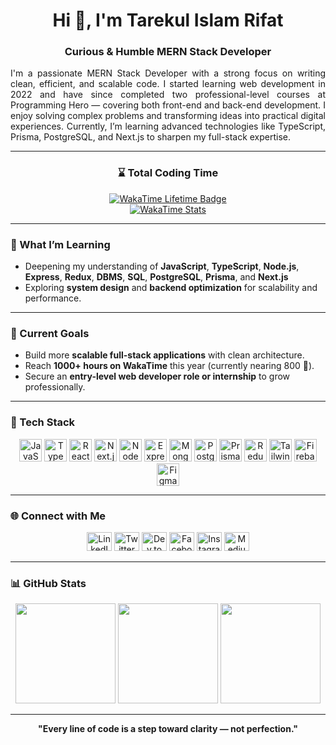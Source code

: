 <h1 align="center">Hi 👋, I'm Tarekul Islam Rifat</h1>
<h3 align="center">Curious & Humble MERN Stack Developer</h3>

<p align="center" style="text-align: justify; max-width: 700px; margin: auto;">
I'm a passionate MERN Stack Developer with a strong focus on writing clean, efficient, and scalable code. 
I started learning web development in 2022 and have since completed two professional-level courses at 
Programming Hero — covering both front-end and back-end development. 
I enjoy solving complex problems and transforming ideas into practical digital experiences. 
Currently, I’m learning advanced technologies like TypeScript, Prisma, PostgreSQL, and Next.js to sharpen my full-stack expertise.
</p>

---

<div align="center">
  <h3>⌛ Total Coding Time</h3>
  <a href="https://wakatime.com/@tarekul42" target="_blank">
    <img src="https://wakatime.com/badge/user/d1558c50-fba1-48c5-87f4-805c3fe307ec.svg" alt="WakaTime Lifetime Badge">
  </a>
  <br/>
  <a href="https://wakatime.com/@tarekul42" target="_blank">
    <img src="https://github-readme-stats.vercel.app/api/wakatime?username=tarekul42&layout=compact&theme=tokyonight&hide_border=true" alt="WakaTime Stats" />
  </a>
</div>

---

### 🧠 What I’m Learning
- Deepening my understanding of **JavaScript**, **TypeScript**, **Node.js**, **Express**, **Redux**, **DBMS**, **SQL**, **PostgreSQL**, **Prisma**, and **Next.js**
- Exploring **system design** and **backend optimization** for scalability and performance.

---

### 💼 Current Goals
- Build more **scalable full-stack applications** with clean architecture.  
- Reach **1000+ hours on WakaTime** this year (currently nearing 800 🚀).  
- Secure an **entry-level web developer role or internship** to grow professionally.  

---

### 🌟 Tech Stack

<p align="center">
<a href="https://developer.mozilla.org/en-US/docs/Web/JavaScript" target="_blank"><img src="https://raw.githubusercontent.com/danielcranney/readme-generator/main/public/icons/skills/javascript-colored.svg" width="36" height="36" alt="JavaScript" /></a>
<a href="https://typescriptlang.org/" target="_blank"><img src="https://raw.githubusercontent.com/danielcranney/readme-generator/main/public/icons/skills/typescript-colored.svg" width="36" height="36" alt="TypeScript" /></a>
<a href="https://reactjs.org/" target="_blank"><img src="https://raw.githubusercontent.com/danielcranney/readme-generator/main/public/icons/skills/react-colored.svg" width="36" height="36" alt="React" /></a>
<a href="https://nextjs.org/" target="_blank"><img src="https://raw.githubusercontent.com/danielcranney/readme-generator/main/public/icons/skills/nextjs-colored.svg" width="36" height="36" alt="Next.js" /></a>
<a href="https://nodejs.org/" target="_blank"><img src="https://raw.githubusercontent.com/danielcranney/readme-generator/main/public/icons/skills/nodejs-colored.svg" width="36" height="36" alt="NodeJS" /></a>
<a href="https://expressjs.com/" target="_blank"><img src="https://raw.githubusercontent.com/danielcranney/readme-generator/main/public/icons/skills/express-colored.svg" width="36" height="36" alt="Express" /></a>
<a href="https://www.mongodb.com/" target="_blank"><img src="https://raw.githubusercontent.com/danielcranney/readme-generator/main/public/icons/skills/mongodb-colored.svg" width="36" height="36" alt="MongoDB" /></a>
<a href="https://www.postgresql.org/" target="_blank"><img src="https://raw.githubusercontent.com/danielcranney/readme-generator/main/public/icons/skills/postgresql-colored.svg" width="36" height="36" alt="PostgreSQL" /></a>
<a href="https://www.prisma.io/" target="_blank"><img src="https://raw.githubusercontent.com/danielcranney/readme-generator/main/public/icons/skills/prisma-colored.svg" width="36" height="36" alt="Prisma" /></a>
<a href="https://redux.js.org/" target="_blank"><img src="https://raw.githubusercontent.com/danielcranney/readme-generator/main/public/icons/skills/redux-colored.svg" width="36" height="36" alt="Redux" /></a>
<a href="https://tailwindcss.com/" target="_blank"><img src="https://raw.githubusercontent.com/danielcranney/readme-generator/main/public/icons/skills/tailwindcss-colored.svg" width="36" height="36" alt="TailwindCSS" /></a>
<a href="https://firebase.google.com/" target="_blank"><img src="https://raw.githubusercontent.com/danielcranney/readme-generator/main/public/icons/skills/firebase-colored.svg" width="36" height="36" alt="Firebase" /></a>
<a href="https://figma.com/" target="_blank"><img src="https://raw.githubusercontent.com/danielcranney/readme-generator/main/public/icons/skills/figma-colored.svg" width="36" height="36" alt="Figma" /></a>
</p>

---

### 🌐 Connect with Me
<p align="center">
<a href="https://linkedin.com/in/tarekul42" target="_blank"><img src="https://raw.githubusercontent.com/rahuldkjain/github-profile-readme-generator/master/src/images/icons/Social/linked-in-alt.svg" alt="LinkedIn" height="30" width="40" /></a>
<a href="https://twitter.com/tarekul42" target="_blank"><img src="https://raw.githubusercontent.com/rahuldkjain/github-profile-readme-generator/master/src/images/icons/Social/twitter.svg" alt="Twitter" height="30" width="40" /></a>
<a href="https://dev.to/tarekul42" target="_blank"><img src="https://raw.githubusercontent.com/rahuldkjain/github-profile-readme-generator/master/src/images/icons/Social/devto.svg" alt="Dev.to" height="30" width="40" /></a>
<a href="https://fb.com/tarekul42" target="_blank"><img src="https://raw.githubusercontent.com/rahuldkjain/github-profile-readme-generator/master/src/images/icons/Social/facebook.svg" alt="Facebook" height="30" width="40" /></a>
<a href="https://instagram.com/tarekul.1001r" target="_blank"><img src="https://raw.githubusercontent.com/rahuldkjain/github-profile-readme-generator/master/src/images/icons/Social/instagram.svg" alt="Instagram" height="30" width="40" /></a>
<a href="https://medium.com/@tarekul42" target="_blank"><img src="https://raw.githubusercontent.com/rahuldkjain/github-profile-readme-generator/master/src/images/icons/Social/medium.svg" alt="Medium" height="30" width="40" /></a>
</p>

---

### 📊 GitHub Stats
<div align="center">
  <img src="https://github-readme-stats.vercel.app/api?username=tarekul42&show_icons=true&theme=tokyonight&hide_border=true" height="160px" />
  <img src="https://github-readme-stats.vercel.app/api/top-langs?username=tarekul42&layout=compact&theme=tokyonight&hide_border=true" height="160px" />
  <img src="https://github-readme-streak-stats.herokuapp.com/?user=tarekul42&theme=tokyonight&hide_border=true" height="160px" />
</div>

---

<p align="center"><b>"Every line of code is a step toward clarity — not perfection."</b></p>
